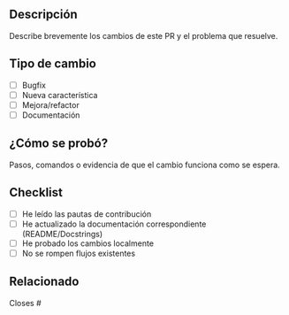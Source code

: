 ## Descripción

Describe brevemente los cambios de este PR y el problema que resuelve.

## Tipo de cambio

- [ ] Bugfix
- [ ] Nueva característica
- [ ] Mejora/refactor
- [ ] Documentación

## ¿Cómo se probó?

Pasos, comandos o evidencia de que el cambio funciona como se espera.

## Checklist

- [ ] He leído las pautas de contribución
- [ ] He actualizado la documentación correspondiente (README/Docstrings)
- [ ] He probado los cambios localmente
- [ ] No se rompen flujos existentes

## Relacionado

Closes #


